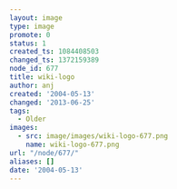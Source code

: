```yaml
---
layout: image
type: image
promote: 0
status: 1
created_ts: 1084408503
changed_ts: 1372159389
node_id: 677
title: wiki-logo
author: anj
created: '2004-05-13'
changed: '2013-06-25'
tags:
  - Older
images:
  - src: image/images/wiki-logo-677.png
    name: wiki-logo-677.png
url: "/node/677/"
aliases: []
date: '2004-05-13'
---
```


